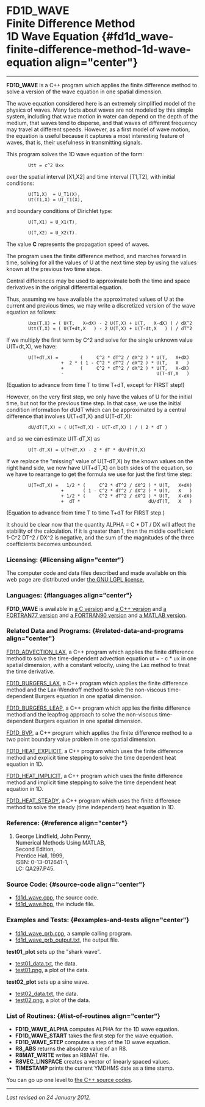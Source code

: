 FD1D\_WAVE\
Finite Difference Method\
1D Wave Equation {#fd1d_wave-finite-difference-method-1d-wave-equation align="center"}
=========================

------------------------------------------------------------------------

**FD1D\_WAVE** is a C++ program which applies the finite difference
method to solve a version of the wave equation in one spatial dimension.

The wave equation considered here is an extremely simplified model of
the physics of waves. Many facts about waves are not modeled by this
simple system, including that wave motion in water can depend on the
depth of the medium, that waves tend to disperse, and that waves of
different frequency may travel at different speeds. However, as a first
model of wave motion, the equation is useful because it captures a most
interesting feature of waves, that is, their usefulness in transmitting
signals.

This program solves the 1D wave equation of the form:

            Utt = c^2 Uxx
          

over the spatial interval \[X1,X2\] and time interval \[T1,T2\], with
initial conditions:

            U(T1,X)  = U_T1(X),
            Ut(T1,X) = UT_T1(X),
          

and boundary conditions of Dirichlet type:

            U(T,X1) = U_X1(T),

            U(T,X2) = U_X2(T).
          

The value **C** represents the propagation speed of waves.

The program uses the finite difference method, and marches forward in
time, solving for all the values of U at the next time step by using the
values known at the previous two time steps.

Central differences may be used to approximate both the time and space
derivatives in the original differential equation.

Thus, assuming we have available the approximated values of U at the
current and previous times, we may write a discretized version of the
wave equation as follows:

            Uxx(T,X) = ( U(T,   X+dX) - 2 U(T,X) + U(T,   X-dX) ) / dX^2
            Utt(T,X) = ( U(T+dt,X   ) - 2 U(T,X) + U(T-dt,X   ) ) / dT^2
          

If we multiply the first term by C\^2 and solve for the single unknown
value U(T+dt,X), we have:

            U(T+dT,X) =        (     C^2 * dT^2 / dX^2 ) * U(T,   X+dX)
                        +  2 * ( 1 - C^2 * dT^2 / dX^2 ) * U(T,   X   )
                        +      (     C^2 * dT^2 / dX^2 ) * U(T,   X-dX)
                        -                                  U(T-dT,X   )
          

(Equation to advance from time T to time T+dT, except for FIRST step!)

However, on the very first step, we only have the values of U for the
initial time, but not for the previous time step. In that case, we use
the initial condition information for dUdT which can be approximated by
a central difference that involves U(T+dT,X) and U(T-dT,X):

            dU/dT(T,X) = ( U(T+dT,X) - U(T-dT,X) ) / ( 2 * dT )
          

and so we can estimate U(T-dT,X) as

            U(T-dT,X) = U(T+dT,X) - 2 * dT * dU/dT(T,X)
          

If we replace the "missing" value of U(T-dT,X) by the known values on
the right hand side, we now have U(T+dT,X) on both sides of the
equation, so we have to rearrange to get the formula we use for just the
first time step:

            U(T+dT,X) =   1/2 * (     C^2 * dT^2 / dX^2 ) * U(T,   X+dX)
                        +       ( 1 - C^2 * dT^2 / dX^2 ) * U(T,   X   )
                        + 1/2 * (     C^2 * dT^2 / dX^2 ) * U(T,   X-dX)
                        +  dT *                         dU/dT(T,   X   )
          

(Equation to advance from time T to time T+dT for FIRST step.)

It should be clear now that the quantity ALPHA = C \* DT / DX will
affect the stability of the calculation. If it is greater than 1, then
the middle coefficient 1-C\^2 DT\^2 / DX\^2 is negative, and the sum of
the magnitudes of the three coefficients becomes unbounded.

### Licensing: {#licensing align="center"}

The computer code and data files described and made available on this
web page are distributed under [the GNU LGPL
license.](../../txt/gnu_lgpl.txt)

### Languages: {#languages align="center"}

**FD1D\_WAVE** is available in [a C
version](../../c_src/fd1d_wave/fd1d_wave.html) and [a C++
version](../../cpp_src/fd1d_wave/fd1d_wave.html) and [a FORTRAN77
version](../../f77_src/fd1d_wave/fd1d_wave.html) and [a FORTRAN90
version](../../f_src/fd1d_wave/fd1d_wave.html) and [a MATLAB
version](../../m_src/fd1d_wave/fd1d_wave.html).

### Related Data and Programs: {#related-data-and-programs align="center"}

[FD1D\_ADVECTION\_LAX](../../cpp_src/fd1d_advection_lax/fd1d_advection_lax.html),
a C++ program which applies the finite difference method to solve the
time-dependent advection equation ut = - c \* ux in one spatial
dimension, with a constant velocity, using the Lax method to treat the
time derivative.

[FD1D\_BURGERS\_LAX](../../cpp_src/fd1d_burgers_lax/fd1d_burgers_lax.html),
a C++ program which applies the finite difference method and the
Lax-Wendroff method to solve the non-viscous time-dependent Burgers
equation in one spatial dimension.

[FD1D\_BURGERS\_LEAP](../../cpp_src/fd1d_burgers_leap/fd1d_burgers_leap.html),
a C++ program which applies the finite difference method and the
leapfrog approach to solve the non-viscous time-dependent Burgers
equation in one spatial dimension.

[FD1D\_BVP](../../cpp_src/fd1d_bvp/fd1d_bvp.html), a C++ program which
applies the finite difference method to a two point boundary value
problem in one spatial dimension.

[FD1D\_HEAT\_EXPLICIT](../../cpp_src/fd1d_heat_explicit/fd1d_heat_explicit.html),
a C++ program which uses the finite difference method and explicit time
stepping to solve the time dependent heat equation in 1D.

[FD1D\_HEAT\_IMPLICIT](../../cpp_src/fd1d_heat_implicit/fd1d_heat_implicit.html),
a C++ program which uses the finite difference method and implicit time
stepping to solve the time dependent heat equation in 1D.

[FD1D\_HEAT\_STEADY](../../cpp_src/fd1d_heat_steady/fd1d_heat_steady.html),
a C++ program which uses the finite difference method to solve the
steady (time independent) heat equation in 1D.

### Reference: {#reference align="center"}

1.  George Lindfield, John Penny,\
    Numerical Methods Using MATLAB,\
    Second Edition,\
    Prentice Hall, 1999,\
    ISBN: 0-13-012641-1,\
    LC: QA297.P45.

### Source Code: {#source-code align="center"}

-   [fd1d\_wave.cpp](fd1d_wave.cpp), the source code.
-   [fd1d\_wave.hpp](fd1d_wave.hpp), the include file.

### Examples and Tests: {#examples-and-tests align="center"}

-   [fd1d\_wave\_prb.cpp](fd1d_wave_prb.cpp), a sample calling program.
-   [fd1d\_wave\_prb\_output.txt](fd1d_wave_prb_output.txt), the output
    file.

**test01\_plot** sets up the "shark wave".

-   [test01\_data.txt](test01_data.txt), the data.
-   [test01.png](test01.png), a plot of the data.

**test02\_plot** sets up a sine wave.

-   [test02\_data.txt](test02_data.txt), the data.
-   [test02.png](test02.png), a plot of the data.

### List of Routines: {#list-of-routines align="center"}

-   **FD1D\_WAVE\_ALPHA** computes ALPHA for the 1D wave equation.
-   **FD1D\_WAVE\_START** takes the first step for the wave equation.
-   **FD1D\_WAVE\_STEP** computes a step of the 1D wave equation.
-   **R8\_ABS** returns the absolute value of an R8.
-   **R8MAT\_WRITE** writes an R8MAT file.
-   **R8VEC\_LINSPACE** creates a vector of linearly spaced values.
-   **TIMESTAMP** prints the current YMDHMS date as a time stamp.

You can go up one level to [the C++ source codes](../cpp_src.html).

------------------------------------------------------------------------

*Last revised on 24 January 2012.*
